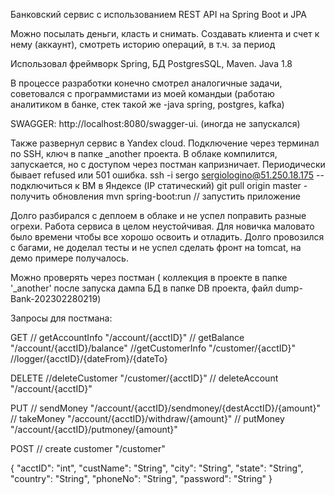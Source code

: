 Банковский сервис с использованием REST API на  Spring Boot и JPA

Можно посылать деньги, класть и снимать. Создавать клиента и счет к нему (аккаунт), смотреть историю операций, в т.ч. за период

Использовал фреймворк Spring, БД PostgresSQL, Maven. Java 1.8

В процессе разработки конечно смотрел аналогичные задачи, советовался с программистами из моей командыи (работаю аналитиком в банке, стек такой же -java spring, postgres, kafka)

SWAGGER:  http://localhost:8080/swagger-ui. (иногда не запускался)

Также развернул сервис в Yandex cloud. Подключение через терминал по SSH, ключ в папке _another проекта. В облаке компилится, запускается, но с доступом через постман капризничает. Периодически бывает refused или 501 ошибка.
ssh -i sergo sergiologino@51.250.18.175 -- подключиться к ВМ в Яндексе (IP статический)
git pull origin master - получить обновления
mvn spring-boot:run //  запустить приложение
 
Долго разбирался с деплоем в облаке и не успел поправить разные огрехи. Работа сервиса в целом неустойчивая. Для новичка маловато было времени чтобы все хорошо освоить и отладить. Долго провозился с багами, не доделал тесты и не успел сделать фронт на tomcat, на демо примере получалось.

Можно проверять через постман ( коллекция в проекте в папке '_another' после запуска дампа БД в папке DB проекта, файл dump-Bank-202302280219)

Запросы для постмана:

GET
// getAccountInfo	"/account/{acctID}"
// getBalance	"/account/{acctID}/balance"
//getCustomerInfo "/customer/{acctID}"
//logger/{acctID}/{dateFrom}/{dateTo}

DELETE
//deleteCustomer "/customer/{acctID}"
// deleteAccount	"/account/{acctID}"

PUT
// sendMoney "/account/{acctID}/sendmoney/{destAcctID}/{amount}"
// takeMoney	"/account/{acctID}/withdraw/{amount}"
// putMoney  "/account/{acctID}/putmoney/{amount}"

POST
// create customer "/customer"

{
     "acctID": "int",
	"custName": "String",
	"city": "String",
	"state": "String",
	"country": "String",
	"phoneNo": "String",
	"password": "String"
}

